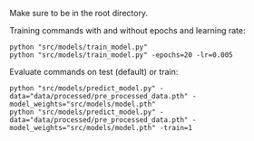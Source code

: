 Make sure to be in the root directory.

Training commands with and without epochs and learning rate:

```{python}
python "src/models/train_model.py"
python "src/models/train_model.py" -epochs=20 -lr=0.005
```

Evaluate commands on test (default) or train:

```{python}
python "src/models/predict_model.py" -data="data/processed/pre_processed_data.pth" -model_weights="src/models/model.pth"
python "src/models/predict_model.py" -data="data/processed/pre_processed_data.pth" -model_weights="src/models/model.pth" -train=1
```